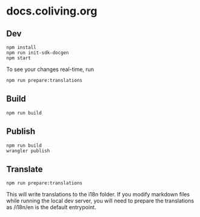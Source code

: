 # docs.coliving.org

## Dev

```
npm install
npm run init-sdk-docgen
npm start
```

To see your changes real-time, run
```
npm run prepare:translations
```


## Build

```
npm run build
```

## Publish

```
npm run build
wrangler publish
```


## Translate

```
npm run prepare:translations
```

This will write translations to the i18n folder.
If you modify markdown files while running the local dev server, you will need to prepare the translations as /i18n/en is the default entrypoint.

